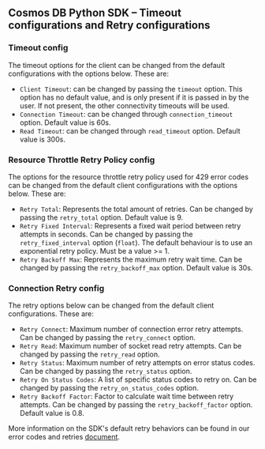 ## Cosmos DB Python SDK – Timeout configurations and Retry configurations

### Timeout config

The timeout options for the client can be changed from the default configurations with the options below. These are:
- `Client Timeout`: can be changed by passing the `timeout` option. This option has no default value, and is only present
if it is passed in by the user. If not present, the other connectivity timeouts will be used.
- `Connection Timeout`: can be changed through `connection_timeout` option. Default value is 60s.
- `Read Timeout`: can be changed through `read_timeout` option. Default value is 300s.


### Resource Throttle Retry Policy config

The options for the resource throttle retry policy used for 429 error codes can be changed from the default client configurations with the options below. These are:
- `Retry Total`: Represents the total amount of retries. Can be changed by passing the `retry_total` option. Default value is 9.
- `Retry Fixed Interval`: Represents a fixed wait period between retry attempts in seconds. Can be changed by passing the
`retry_fixed_interval` option (`float`). The default behaviour is to use an exponential retry policy. Must be a value >= 1.
- `Retry Backoff Max`: Represents the maximum retry wait time. Can be changed by passing the `retry_backoff_max` option. Default value is 30s.


### Connection Retry config

The retry options below can be changed from the default client configurations. These are:
- `Retry Connect`: Maximum number of connection error retry attempts. Can be changed by passing the `retry_connect` option.
- `Retry Read`: Maximum number of socket read retry attempts. Can be changed by passing the `retry_read` option.
- `Retry Status`: Maximum number of retry attempts on error status codes. Can be changed by passing the `retry_status` option.
- `Retry On Status Codes`: A list of specific status codes to retry on. Can be changed by passing the `retry_on_status_codes` option.
- `Retry Backoff Factor`: Factor to calculate wait time between retry attempts. Can be changed by passing the `retry_backoff_factor` option. Default value is 0.8.

More information on the SDK's default retry behaviors can be found in our error codes and retries [document](https://github.com/Azure/azure-sdk-for-python/blob/main/sdk/cosmos/azure-cosmos/docs/ErrorCodesAndRetries.md).